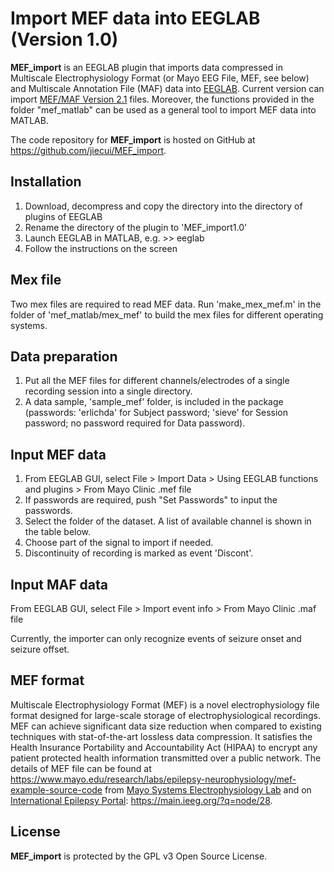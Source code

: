 Import MEF data into EEGLAB (Version 1.0)
=========================================

**MEF_import** is an EEGLAB plugin that imports data compressed in Multiscale Electrophysiology Format (or Mayo EEG File, MEF, see below) and Multiscale Annotation File (MAF) data into [EEGLAB](https://sccn.ucsd.edu/eeglab/index.php).
Current version can import [MEF/MAF Version 2.1](https://github.com/benbrinkmann/mef_lib_2_1) files.
Moreover, the functions provided in the folder "mef_matlab" can be used as a general tool to import MEF data into MATLAB.

The code repository for **MEF_import** is hosted on GitHub at https://github.com/jiecui/MEF_import.

Installation
------------
1. Download, decompress and copy the directory into the directory of plugins of EEGLAB
1. Rename the directory of the plugin to 'MEF_import1.0'
1. Launch EEGLAB in MATLAB, e.g. >> eeglab
1. Follow the instructions on the screen

Mex file
--------
Two mex files are required to read MEF data. Run 'make_mex_mef.m' in the folder of 'mef_matlab/mex_mef' to build the mex files for different operating systems.
 
Data preparation
----------------
1. Put all the MEF files for different channels/electrodes of a single recording session into a single directory. 
1. A data sample, 'sample_mef' folder, is included in the package (passwords: 'erlichda' for Subject password; 'sieve' for Session password; no password required for Data password).

Input MEF data
--------------
1. From EEGLAB GUI, select File > Import Data > Using EEGLAB functions and plugins > From Mayo Clinic .mef file
1. If passwords are required, push "Set Passwords" to input the passwords.
1. Select the folder of the dataset.  A list of available channel is shown in the table below.
1. Choose part of the signal to import if needed.
1. Discontinuity of recording is marked as event 'Discont'.

Input MAF data
--------------
From EEGLAB GUI, select File > Import event info > From Mayo Clinic .maf file

Currently, the importer can only recognize events of seizure onset and seizure offset.

MEF format
----------
Multiscale Electrophysiology Format (MEF) is a novel electrophysiology file format designed for large-scale storage of electrophysiological recordings.
MEF can achieve significant data size reduction when compared to existing techniques with stat-of-the-art lossless data compression.
It satisfies the Health Insurance Portability and Accountability Act (HIPAA) to encrypt any patient protected health information transmitted over a public network.
The details of MEF file can be found at https://www.mayo.edu/research/labs/epilepsy-neurophysiology/mef-example-source-code from [Mayo Systems Electrophysiology Lab](http://msel.mayo.edu/) and on [International Epilepsy Portal](https://main.ieeg.org): https://main.ieeg.org/?q=node/28. 

License
-------
**MEF_import** is protected by the GPL v3 Open Source License.
